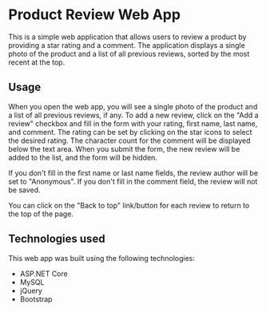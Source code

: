 # Product Review Web App
This is a simple web application that allows users to review a product by providing a star rating and a comment. The application displays a single photo of the product and a list of all previous reviews, sorted by the most recent at the top.

## Usage
When you open the web app, you will see a single photo of the product and a list of all previous reviews, if any. To add a new review, click on the "Add a review" checkbox and fill in the form with your rating, first name, last name, and comment. The rating can be set by clicking on the star icons to select the desired rating. The character count for the comment will be displayed below the text area. When you submit the form, the new review will be added to the list, and the form will be hidden.

If you don't fill in the first name or last name fields, the review author will be set to "Anonymous". If you don't fill in the comment field, the review will not be saved.

You can click on the "Back to top" link/button for each review to return to the top of the page.

## Technologies used
This web app was built using the following technologies:
- ASP.NET Core
- MySQL
- jQuery
- Bootstrap
